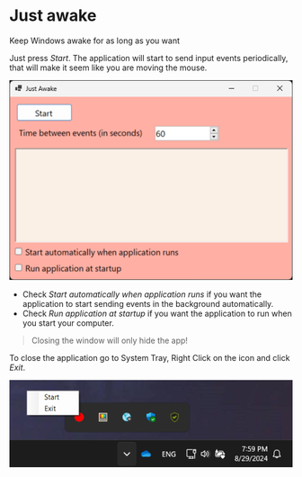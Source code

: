 Just awake
==========

Keep Windows awake for as long as you want

Just press *Start*. The application will start to send input events periodically, that will make it seem like you are moving the mouse.

![The Application](Images/App1.png)

* Check <em>Start automatically when application runs</em> if you want the application to start sending events in the background automatically.
* Check <em>Run application at startup</em> if you want the application to run when you start your computer.

> Closing the window will only hide the app!

To close the application go to System Tray, Right Click on the icon and click <em>Exit</em>.

![System Tray](Images/SystemTray.png)
